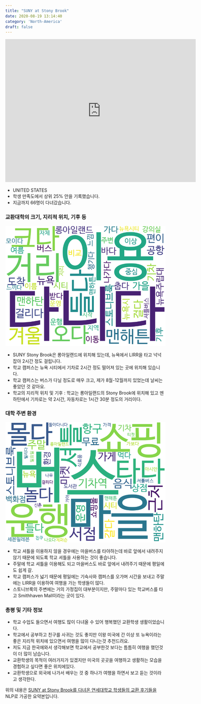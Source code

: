```yaml
---
title: "SUNY at Stony Brook"
date: 2020-08-19 13:14:40
category: 'North-America'
draft: false
---
```


<iframe
width="600"
height="450"
frameborder="0" style="border:0"
src="https://www.google.com/maps/embed/v1/place?key=AIzaSyC9e1AME-pVmWC4hBpFdu5S4dKzyepa3HQ&q=SUNY+at+Stony+Brook&center=40.9123761,-73.12338890000002&zoom=14" allowfullscreen>
</iframe>

* UNITED STATES
* 학생 만족도에서 상위 25% 안을 기록했습니다.
* 지금까지 66명이 다녀갔습니다. 

### 교환대학의 크기, 지리적 위치, 기후 등

![gen_info-WordCloud](../univ_wordclouds_okt/gen_info/US000173_gen_info_okt.png)

* SUNY Stony Brook은 롱아일랜드에 위치해 있는데, 뉴욕에서 LIRR을 타고 넉넉잡아 2시간 정도 걸립니다.
* 학교 캠퍼스는 뉴욕 시티에서 기차로 2시간 정도 떨어져 있는 곳에 위치해 있습니다.
* 학교 캠퍼스는 버스가 다닐 정도로 매우 크고, 제가 8월-12월까지 있었는데 날씨는 좋았던 것 같아요.
* 학교의 지리적 위치 및 기후 : 학교는 롱아일랜드의 Stony Brook에 위치해 있고 멘하탄에서 기차로는 약 2시간, 자동차로는 1시간 30분 정도의 거리이다.


### 대학 주변 환경

![env_info-WordCloud](../univ_wordclouds_okt/env_info/US000173_env_info_okt.png)

* 학교 셔틀을 이용하지 않을 경우에는 마을버스를 타야하는데 바로 앞에서 내려주지 않기 때문에 되도록 학교 셔틀을 사용하는 것이 좋습니다.
* 주말에 학교 셔틀을 이용해도 되고 마을버스도 바로 앞에서 내려주기 때문에 평일에도 쉽게 갈.
* 학교 캠퍼스가 넓기 때문에 평일에는 기숙사와 캠퍼스를 오가며 시간을 보내고 주말에는 LIRR을 이용하여 여행을 가는 학생들이 많다.
* 스토니브룩의 주변에는 거의 가정집이 대부분이지만, 주말마다 있는 학교버스를 타고 Smithhaven Mall이라는 곳이 있다.


### 총평 및 기타 정보 
* 학교 수업도 들으면서 여행도 많이 다녀올 수 있어 행복했던 교환학생 생활이었습니다.
* 학교에서 공부하고 친구를 사귀는 것도 좋지만 이왕 미국에 간 이상 또 뉴욕이라는 좋은 지리적 위치에 있으면서 여행을 많이 다니는것 추천드려요.
* 저도 지금 한국에와서 생각해보면 학교에서 공부한것 보다는 틈틈히 여행을 했던것이 더 많이 남습니다.
* 교환학생의 목적이 여러가지가 있겠지만 미국의 곳곳을 여행하고 생활하는 모습을 경험하고 싶다면 좋은 위치에있다.
* 교환학생으로 외국에 나가서 배우는 것 중 하나가 여행을 하면서 보고 듣는 것이라고 생각한다.


위의 내용은 [SUNY at Stony Brook를 다녀온 연세대학교 학생들의 교환 후기들을](http://oia.yonsei.ac.kr/partner/expReport.asp?ucode=US000173&bgbn=A) NLP로 가공한 요약본입니다. 
